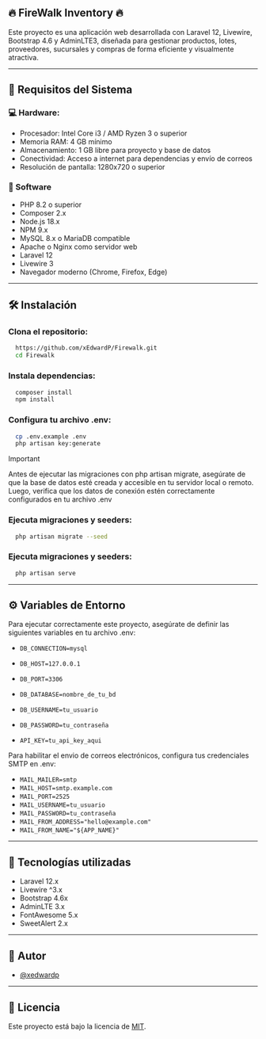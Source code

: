 ## 🔥 FireWalk Inventory 🔥

Este proyecto es una aplicación web desarrollada con Laravel 12, Livewire, Bootstrap 4.6 y AdminLTE3, diseñada para gestionar productos, lotes, proveedores, sucursales y compras de forma eficiente y visualmente atractiva.

---

## 🧰 Requisitos del Sistema

### 💻 Hardware:

- Procesador: Intel Core i3 / AMD Ryzen 3 o superior
- Memoria RAM: 4 GB mínimo
- Almacenamiento: 1 GB libre para proyecto y base de datos
- Conectividad: Acceso a internet para dependencias y envío de correos
- Resolución de pantalla: 1280x720 o superior

### 🧪 Software

- PHP 8.2 o superior
- Composer 2.x
- Node.js 18.x
- NPM 9.x
- MySQL 8.x o MariaDB compatible
- Apache o Nginx como servidor web
- Laravel 12
- Livewire 3
- Navegador moderno (Chrome, Firefox, Edge)

---

## 🛠 Instalación

### Clona el repositorio:

```bash
  https://github.com/xEdwardP/Firewalk.git
  cd Firewalk
```

### Instala dependencias:

```bash
  composer install
  npm install
```

### Configura tu archivo .env:

```bash
  cp .env.example .env
  php artisan key:generate
```

> [!IMPORTANT]
> Antes de ejecutar las migraciones con php artisan migrate, asegúrate de que la base de datos esté creada y accesible en tu servidor local o remoto.
> Luego, verifica que los datos de conexión estén correctamente configurados en tu archivo .env
> 

### Ejecuta migraciones y seeders:

```bash
  php artisan migrate --seed
```

### Ejecuta migraciones y seeders:

```bash
  php artisan serve
```

---

## ⚙ Variables de Entorno

Para ejecutar correctamente este proyecto, asegúrate de definir las siguientes variables en tu archivo .env:

- `DB_CONNECTION=mysql`
- `DB_HOST=127.0.0.1`
- `DB_PORT=3306`
- `DB_DATABASE=nombre_de_tu_bd`
- `DB_USERNAME=tu_usuario`
- `DB_PASSWORD=tu_contraseña`

- `API_KEY=tu_api_key_aqui`

Para habilitar el envio de correos electrónicos, configura tus credenciales SMTP en .env:

- `MAIL_MAILER=smtp`
- `MAIL_HOST=smtp.example.com`
- `MAIL_PORT=2525`
- `MAIL_USERNAME=tu_usuario`
- `MAIL_PASSWORD=tu_contraseña`
- `MAIL_FROM_ADDRESS="hello@example.com"`
- `MAIL_FROM_NAME="${APP_NAME}"`

---

## 🧱 Tecnologías utilizadas

- Laravel 12.x
- Livewire ^3.x
- Bootstrap 4.6x
- AdminLTE 3.x
- FontAwesome 5.x
- SweetAlert 2.x

---

## 🧠 Autor

- [@xedwardp](https://github.com/xEdwardP)

---

## 📄 Licencia

Este proyecto está bajo la licencia de [MIT](https://opensource.org/licenses/MIT).
